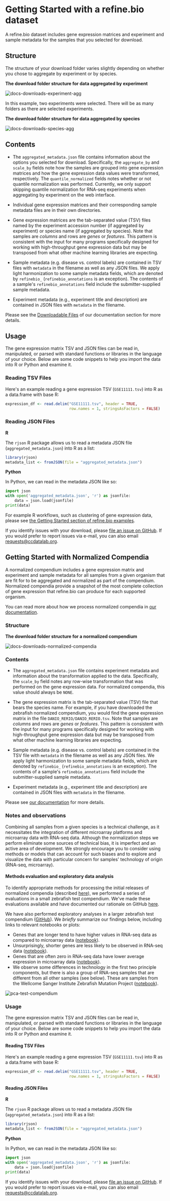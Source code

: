 # Getting Started with a refine.bio dataset

A refine.bio dataset includes gene expression matrices and experiment and sample metadata for the samples that you selected for download.

## Structure

The structure of your download folder varies slightly depending on whether you chose to aggregate by experiment or by species.

**The download folder structure for data aggregated by experiment**

![docs-downloads-experiment-agg](https://user-images.githubusercontent.com/15315514/45906716-2f9eaa80-bdc3-11e8-9855-2aaeb74e588d.png)

In this example, two experiments were selected.
There will be as many folders as there are selected experiments.

**The download folder structure for data aggregated by species**

![docs-downloads-species-agg](https://user-images.githubusercontent.com/15315514/45906715-2f9eaa80-bdc3-11e8-8ab3-90ccc40cfa11.png)

## Contents

* The `aggregated_metadata.json` file contains information about the options you selected for download.
Specifically, the `aggregate_by` and `scale_by` fields note how the samples are grouped into gene expression matrices and how the gene expression data values were transformed, respectively.
The `quantile_normalized` fields notes whether or not quantile normalization was performed.
Currently, we only support skipping quantile normalization for RNA-seq experiments when aggregating by experiment on the web interface.

* Individual gene expression matrices and their corresponding sample metadata files are in their own directories.

* Gene expression matrices are the tab-separated value (TSV) files named by the experiment accession number (if aggregated by experiment) or species name (if aggregated by species).
Note that samples are _columns_ and rows are _genes_ or _features_.
This pattern is consistent with the input for many programs specifically designed for working with high-throughput gene expression data but may be transposed from what other machine learning libraries are expecting.

* Sample metadata (e.g. disease vs. control labels) are contained in TSV files with `metadata` in the filename as well as any JSON files.
We apply light harmonization to some sample metadata fields, which are denoted by `refinebio_` (`refinebio_annotations` is an exception).
The contents of a sample's `refinebio_annotations` field include the submitter-supplied sample metadata.

* Experiment metadata (e.g., experiment title and description) are contained in JSON files with `metadata` in the filename.

Please see the [Downloadable Files](http://docs.refine.bio/en/latest/main_text.html#downloadable-files) of our documentation section for more details.

## Usage

The gene expression matrix TSV and JSON files can be read in, manipulated, or parsed with standard functions or libraries in the language of your choice.
Below are some code snippets to help you import the data into R or Python and examine it.

### Reading TSV Files

Here's an example reading a gene expression TSV (`GSE11111.tsv`) into R as a data.frame with base R:

```r
expression_df <- read.delim("GSE11111.tsv", header = TRUE,
                            row.names = 1, stringsAsFactors = FALSE)
```

### Reading JSON Files

**R**

The `rjson` R package allows us to read a metadata JSON file (`aggregated_metadata.json`) into R as a list:

```r
library(rjson)
metadata_list <- fromJSON(file = "aggregated_metadata.json")
```

**Python**

In Python, we can read in the metadata JSON like so:

```python
import json
with open('aggregated_metadata.json', 'r') as jsonfile:
    data = json.load(jsonfile)
print(data)
```

For example R workflows, such as clustering of gene expression data, please see [the Getting Started section of refine.bio examples](https://alexslemonade.github.io/refinebio-examples/01-getting-started/getting-started.html).

If you identify issues with your download, please [file an issue on GitHub](https://github.com/AlexsLemonade/refinebio/issues). If you would prefer to report issues via e-mail, you can also email [requests@ccdatalab.org](mailto:requests@ccdatalab.org).

## Getting Started with Normalized Compendia

A normalized compendium includes a gene expression matrix and experiment and sample metadata for all samples from a given organism that are fit for to be aggregated and normalized as part of the compendium.
Normalized compendia provide a snapshot of the most complete collection of gene expression that refine.bio can produce for each supported organism.

You can read more about how we process normalized compendia in [our documentation](http://docs.refine.bio/en/latest/main_text.html#species-compendia).

### Structure

**The download folder structure for a normalized compendium**

![docs-downloads-normalized-compendia](https://user-images.githubusercontent.com/15315514/56142320-74ab4980-5f6c-11e9-8847-9f7d178cd080.png)

### Contents

* The `aggregated_metadata.json` file contains experiment metadata and information about the transformation applied to the data.
Specifically, the `scale_by` field notes any row-wise transformation that was performed on the gene expression data. For normalized compendia, this value should always be `NONE`.

* The gene expression matrix is the tab-separated value (TSV) file that bears the species name.
For example, if you have downloaded the zebrafish normalized compendium, you would find the gene expression matrix in the file `DANIO_RERIO/DANIO_RERIO.tsv`.
Note that samples are _columns_ and rows are _genes_ or _features_.
This pattern is consistent with the input for many programs specifically designed for working with high-throughput gene expression data but may be transposed from what other machine learning libraries are expecting.

* Sample metadata (e.g. disease vs. control labels) are contained in the TSV file with `metadata` in the filename as well as any JSON files.
We apply light harmonization to some sample metadata fields, which are denoted by `refinebio_` (`refinebio_annotations` is an exception).
The contents of a sample's `refinebio_annotations` field include the submitter-supplied sample metadata.

* Experiment metadata (e.g., experiment title and description) are contained in JSON files with `metadata` in the filename.

Please see [our documentation](http://docs.refine.bio/en/latest/) for more details.

### Notes and observations

Combining all samples from a given species is a technical challenge, as it necessitates the integration of different microarray platforms and microarray data with RNA-seq data.
Although the normalization steps we perform eliminate some sources of technical bias, it is imperfect and an active area of development.
We strongly encourage you to consider using methods or models that can account for such biases and to explore and visualize the data with particular concern for samples' technology of origin (RNA-seq, microarray).

#### Methods evaluation and exploratory data analysis

To identify appropriate methods for processing the initial releases of normalized compendia (described [here](http://docs.refine.bio/en/latest/main_text.html#species-compendia)), we performed a series of evaluations in a small zebrafish test compendium.
We've made these evaluations available and have documented our rationale on GitHub [here](https://github.com/AlexsLemonade/compendium-processing/tree/94089d2de170f0ca7b87e9e5c32239a8591faaa7/select_imputation_method).

We have also performed exploratory analyses in a larger zebrafish test compendium ([GitHub](https://github.com/AlexsLemonade/compendium-processing/tree/94089d2de170f0ca7b87e9e5c32239a8591faaa7/quality_check)).
We _briefly_ summarize our findings below, including links to relevant notebooks or plots:

* Genes that are longer tend to have higher values in RNA-seq data as compared to microarray data ([notebook](https://alexslemonade.github.io/compendium-processing/quality_check/07-technology_diff_exp.nb.html)).
* Unsurprisingly, shorter genes are less likely to be observed in RNA-seq data ([notebook](https://alexslemonade.github.io/compendium-processing/quality_check/06-lowly_expressed_genes.nb.html)).
* Genes that are often zero in RNA-seq data have lower average expression in microarray data ([notebook](https://alexslemonade.github.io/compendium-processing/quality_check/08-gene_lengths.nb.html)).
* We observe some differences in technology in the first two principle components, but there is also a group of RNA-seq samples that are different from all other samples (see below).
These are samples from the Wellcome Sanger Institute Zebrafish Mutation Project ([notebook](https://alexslemonade.github.io/compendium-processing/quality_check/11-rnaseq_bias.nb.html)).


![pca-test-compendium](https://raw.githubusercontent.com/AlexsLemonade/compendium-processing/6826cc448d8bd8605ba73d30e344e7d20438234c/quality_check/plots/larger_test_compendium_PCA.png)

### Usage

The gene expression matrix TSV and JSON files can be read in, manipulated, or parsed with standard functions or libraries in the language of your choice.
Below are some code snippets to help you import the data into R or Python and examine it.

#### Reading TSV Files

Here's an example reading a gene expression TSV (`GSE11111.tsv`) into R as a data.frame with base R:

```r
expression_df <- read.delim("GSE11111.tsv", header = TRUE,
                            row.names = 1, stringsAsFactors = FALSE)
```

#### Reading JSON Files

**R**

The `rjson` R package allows us to read a metadata JSON file (`aggregated_metadata.json`) into R as a list:

```r
library(rjson)
metadata_list <- fromJSON(file = "aggregated_metadata.json")
```

**Python**

In Python, we can read in the metadata JSON like so:

```python
import json
with open('aggregated_metadata.json', 'r') as jsonfile:
    data = json.load(jsonfile)
print(data)
```

If you identify issues with your download, please [file an issue on GitHub](https://github.com/AlexsLemonade/refinebio/issues). If you would prefer to report issues via e-mail, you can also email [requests@ccdatalab.org](mailto:requests@ccdatalab.org).
